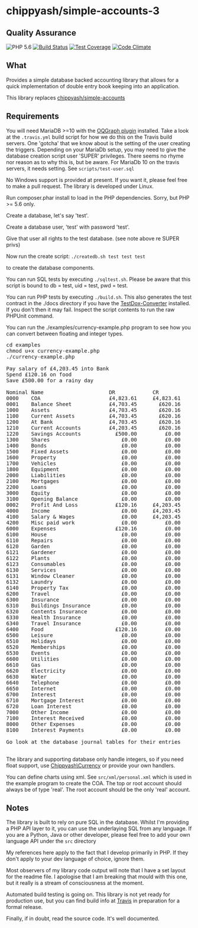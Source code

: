 # chippyash/simple-accounts-3

## Quality Assurance

![PHP 5.6](https://img.shields.io/badge/PHP-5.6-blue.svg)
[![Build Status](https://travis-ci.org/chippyash/simple-accounts-3.svg?branch=master)](https://travis-ci.org/chippyash/simple-accounts-3)
[![Test Coverage](https://codeclimate.com/github/chippyash/Strong-Type/badges/coverage.svg)](https://codeclimate.com/github/chippyash/Strong-Type/coverage)
[![Code Climate](https://codeclimate.com/github/chippyash/Strong-Type/badges/gpa.svg)](https://codeclimate.com/github/chippyash/Strong-Type)


## What

Provides a simple database backed accounting library that allows for a quick implementation
of double entry book keeping into an application.

This library replaces [chippyash/simple-accounts](https://github.com/chippyash/simple-accounts)

## Requirements
You will need MariaDB >=10 with the [OQGraph plugin](https://mariadb.com/kb/en/library/oqgraph-storage-engine/)
installed. Take a look at the `.travis.yml` build script for how we do this on the
Travis build servers.  One 'gotcha' that we know about is the setting of the user
creating the triggers. Depending on your MariaDb setup, you may need to give the database
creation script user 'SUPER' privileges.  There seems no rhyme nor reason as to why this
is, but be aware.  For MariaDb 10 on the travis servers, it needs setting. See 
`scripts/test-user.sql` 

No Windows support is provided at present.  If you want it, please feel free to make
a pull request.  The library is developed under Linux.

Run composer.phar install to load in the PHP dependencies.  Sorry, but PHP >= 5.6 only.

Create a database, let's say 'test'.

Create a database user, 'test' with password 'test'.

Give that user all rights to the test database. (see note above re SUPER privs)

Now run the create script:
`./createdb.sh test test test` 

to create the database components.

You can run SQL tests by executing `./sqltest.sh`.  Please be aware that this script is
bound to db = test, uid = test, pwd = test. 

You can run PHP tests by executing `./build.sh`. This also generates the test contract
in the ./docs directory if you have the [TestDox-Converter](https://github.com/chippyash/Testdox-Converter)
installed. If you don't then it may fail.  Inspect the script contents to run the raw
PHPUnit command.

You can run the ./examples/currency-example.php program to see
how you can convert between floating and integer types.  
<pre>
cd examples
chmod u+x currency-example.php
./currency-example.php

Pay salary of £4,203.45 into Bank
Spend £120.16 on food
Save £500.00 for a rainy day

Nominal Name                     DR            CR            Balance
0000    COA                      £4,823.61     £4,823.61         £0.00
0001    Balance Sheet            £4,703.45       £620.16     £4,083.29
1000    Assets                   £4,703.45       £620.16     £4,083.29
1100    Current Assets           £4,703.45       £620.16     £4,083.29
1200    At Bank                  £4,703.45       £620.16     £4,083.29
1210    Current Accounts         £4,203.45       £620.16     £3,583.29
1220    Savings Accounts           £500.00         £0.00       £500.00
1300    Shares                       £0.00         £0.00         £0.00
1400    Bonds                        £0.00         £0.00         £0.00
1500    Fixed Assets                 £0.00         £0.00         £0.00
1600    Property                     £0.00         £0.00         £0.00
1700    Vehicles                     £0.00         £0.00         £0.00
1800    Equipment                    £0.00         £0.00         £0.00
2000    Liabilities                  £0.00         £0.00         £0.00
2100    Mortgages                    £0.00         £0.00         £0.00
2200    Loans                        £0.00         £0.00         £0.00
3000    Equity                       £0.00         £0.00         £0.00
3100    Opening Balance              £0.00         £0.00         £0.00
0002    Profit And Loss            £120.16     £4,203.45     £4,083.29
4000    Income                       £0.00     £4,203.45     £4,203.45
4100    Salary & Wages               £0.00     £4,203.45     £4,203.45
4200    Misc paid work               £0.00         £0.00         £0.00
6000    Expenses                   £120.16         £0.00       £120.16
6100    House                        £0.00         £0.00         £0.00
6110    Repairs                      £0.00         £0.00         £0.00
6120    Garden                       £0.00         £0.00         £0.00
6121    Gardener                     £0.00         £0.00         £0.00
6122    Plants                       £0.00         £0.00         £0.00
6123    Consumables                  £0.00         £0.00         £0.00
6130    Services                     £0.00         £0.00         £0.00
6131    Window Cleaner               £0.00         £0.00         £0.00
6132    Laundry                      £0.00         £0.00         £0.00
6140    Property Tax                 £0.00         £0.00         £0.00
6200    Travel                       £0.00         £0.00         £0.00
6300    Insurance                    £0.00         £0.00         £0.00
6310    Buildings Insurance          £0.00         £0.00         £0.00
6320    Contents Insurance           £0.00         £0.00         £0.00
6330    Health Insurance             £0.00         £0.00         £0.00
6340    Travel Insurance             £0.00         £0.00         £0.00
6400    Food                       £120.16         £0.00       £120.16
6500    Leisure                      £0.00         £0.00         £0.00
6510    Holidays                     £0.00         £0.00         £0.00
6520    Memberships                  £0.00         £0.00         £0.00
6530    Events                       £0.00         £0.00         £0.00
6600    Utilities                    £0.00         £0.00         £0.00
6610    Gas                          £0.00         £0.00         £0.00
6620    Electricity                  £0.00         £0.00         £0.00
6630    Water                        £0.00         £0.00         £0.00
6640    Telephone                    £0.00         £0.00         £0.00
6650    Internet                     £0.00         £0.00         £0.00
6700    Interest                     £0.00         £0.00         £0.00
6710    Mortgage Interest            £0.00         £0.00         £0.00
6720    Loan Interest                £0.00         £0.00         £0.00
7000    Other Income                 £0.00         £0.00         £0.00
7100    Interest Received            £0.00         £0.00         £0.00
8000    Other Expenses               £0.00         £0.00         £0.00
8100    Interest Payments            £0.00         £0.00         £0.00

Go look at the database journal tables for their entries

</pre>
The library and supporting database only handle integers, so if you need float support,
use [Chippyash\Currency](https://github.com/chippyash/currency) or provide your own handlers.

You can define charts using xml.  See `src/xml/personal.xml` which is used in the
example program to create the COA.  The top or root account should always be of type 'real'.
The root account should be the only 'real' account. 

## Notes

The library is built to rely on pure SQL in the database.  Whilst I'm providing
a PHP API layer to it, you can use the underlaying SQL from any language.  If you 
are a Python, Java or other developer, please feel free to add your own
language API under the `src` directory

My references here apply to the fact that I develop primarily in PHP.  If they don't 
apply to your dev language of choice, ignore them.

Most observers of my library code output will note that I have a set layout for the 
readme file.  I apologise that I am breaking that mould with this one, but it really
is a stream of consciousness at the moment.

Automated build testing is going on.  This library is not yet ready for production use, 
but you can find build info at [Travis](https://travis-ci.org/chippyash/simple-accounts-3)
in preparation for a formal release.

Finally, if in doubt, read the source code. It's well documented.  
